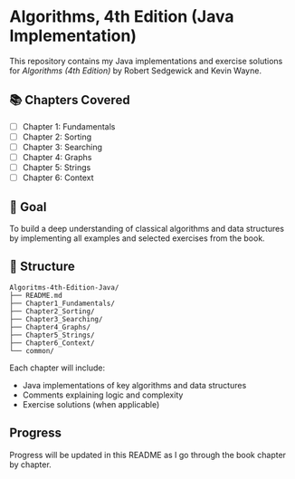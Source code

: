 # Algorithms, 4th Edition (Java Implementation)

This repository contains my Java implementations and exercise solutions for *Algorithms (4th Edition)* by Robert Sedgewick and Kevin Wayne.

## 📚 Chapters Covered

- [ ] Chapter 1: Fundamentals
- [ ] Chapter 2: Sorting
- [ ] Chapter 3: Searching
- [ ] Chapter 4: Graphs
- [ ] Chapter 5: Strings
- [ ] Chapter 6: Context

## 🧠 Goal

To build a deep understanding of classical algorithms and data structures by implementing all examples and selected exercises from the book.

## 📁 Structure
```
Algoritms-4th-Edition-Java/
├── README.md
├── Chapter1_Fundamentals/
├── Chapter2_Sorting/
├── Chapter3_Searching/
├── Chapter4_Graphs/
├── Chapter5_Strings/
├── Chapter6_Context/
└── common/
```

Each chapter will include:
- Java implementations of key algorithms and data structures
- Comments explaining logic and complexity
- Exercise solutions (when applicable)

## Progress
Progress will be updated in this README as I go through the book chapter by chapter.
